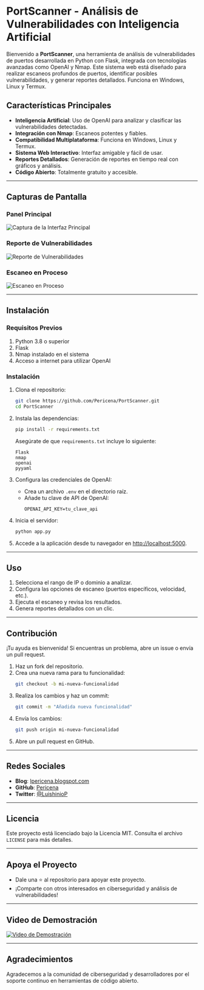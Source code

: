 # PortScanner - Análisis de Vulnerabilidades con Inteligencia Artificial

Bienvenido a **PortScanner**, una herramienta de análisis de vulnerabilidades de puertos desarrollada en Python con Flask, integrada con tecnologías avanzadas como OpenAI y Nmap. Este sistema web está diseñado para realizar escaneos profundos de puertos, identificar posibles vulnerabilidades, y generar reportes detallados. Funciona en Windows, Linux y Termux.

## Características Principales

- **Inteligencia Artificial**: Uso de OpenAI para analizar y clasificar las vulnerabilidades detectadas.
- **Integración con Nmap**: Escaneos potentes y fiables.
- **Compatibilidad Multiplataforma**: Funciona en Windows, Linux y Termux.
- **Sistema Web Interactivo**: Interfaz amigable y fácil de usar.
- **Reportes Detallados**: Generación de reportes en tiempo real con gráficos y análisis.
- **Código Abierto**: Totalmente gratuito y accesible.

---

## Capturas de Pantalla

### Panel Principal
![Captura de la Interfaz Principal](https://via.placeholder.com/800x400?text=Captura+de+Interfaz+Principal)

### Reporte de Vulnerabilidades
![Reporte de Vulnerabilidades](https://via.placeholder.com/800x400?text=Reporte+de+Vulnerabilidades)

### Escaneo en Proceso
![Escaneo en Proceso](https://via.placeholder.com/800x400?text=Escaneo+en+Proceso)

---

## Instalación

### Requisitos Previos
1. Python 3.8 o superior
2. Flask
3. Nmap instalado en el sistema
4. Acceso a internet para utilizar OpenAI

### Instalación

1. Clona el repositorio:
   ```bash
   git clone https://github.com/Pericena/PortScanner.git
   cd PortScanner
   ```

2. Instala las dependencias:
   ```bash
   pip install -r requirements.txt
   ```

   Asegúrate de que `requirements.txt` incluye lo siguiente:
   ```text
   Flask
   nmap
   openai
   pyyaml
   ```

3. Configura las credenciales de OpenAI:
   - Crea un archivo `.env` en el directorio raíz.
   - Añade tu clave de API de OpenAI:
     ```
     OPENAI_API_KEY=tu_clave_api
     ```

4. Inicia el servidor:
   ```bash
   python app.py
   ```

5. Accede a la aplicación desde tu navegador en [http://localhost:5000](http://localhost:5000).

---

## Uso

1. Selecciona el rango de IP o dominio a analizar.
2. Configura las opciones de escaneo (puertos específicos, velocidad, etc.).
3. Ejecuta el escaneo y revisa los resultados.
4. Genera reportes detallados con un clic.

---

## Contribución

¡Tu ayuda es bienvenida! Si encuentras un problema, abre un issue o envía un pull request.

1. Haz un fork del repositorio.
2. Crea una nueva rama para tu funcionalidad:
   ```bash
   git checkout -b mi-nueva-funcionalidad
   ```
3. Realiza los cambios y haz un commit:
   ```bash
   git commit -m "Añadida nueva funcionalidad"
   ```
4. Envía los cambios:
   ```bash
   git push origin mi-nueva-funcionalidad
   ```
5. Abre un pull request en GitHub.

---

## Redes Sociales

- **Blog**: [lpericena.blogspot.com](https://lpericena.blogspot.com)
- **GitHub**: [Pericena](https://github.com/Pericena)
- **Twitter**: [@LuishinioP](https://twitter.com/LuishinioP)

---

## Licencia

Este proyecto está licenciado bajo la Licencia MIT. Consulta el archivo `LICENSE` para más detalles.

---

## Apoya el Proyecto

- Dale una ⭐ al repositorio para apoyar este proyecto.
- ¡Comparte con otros interesados en ciberseguridad y análisis de vulnerabilidades!

---

## Video de Demostración

[![Video de Demostración](https://via.placeholder.com/800x400?text=Captura+de+Video)](https://www.youtube.com/watch?v=demo)

---

## Agradecimientos

Agradecemos a la comunidad de ciberseguridad y desarrolladores por el soporte continuo en herramientas de código abierto.

